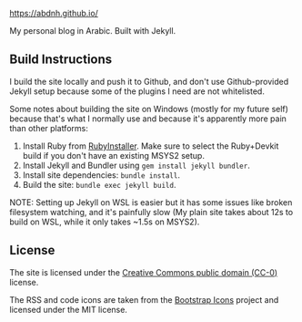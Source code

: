 https://abdnh.github.io/

My personal blog in Arabic. Built with Jekyll.

## Build Instructions

I build the site locally and push it to Github,
and don't use Github-provided Jekyll setup because
some of the plugins I need are not whitelisted.

Some notes about building the site on Windows (mostly for my future self)
because that's what I normally use and because it's apparently more pain
than other platforms:

1. Install Ruby from [RubyInstaller](https://rubyinstaller.org/downloads/).
  Make sure to select the Ruby+Devkit build if you don't have an existing MSYS2 setup.
2. Install Jekyll and Bundler using `gem install jekyll bundler`.
3. Install site dependencies: `bundle install`.
4. Build the site: `bundle exec jekyll build`.

NOTE: Setting up Jekyll on WSL is easier but it has some issues like broken filesystem watching,
and it's painfully slow (My plain site takes about 12s to build on WSL, while it only takes ~1.5s on MSYS2).

## License

The site is licensed under the [Creative Commons public domain (CC-0)](https://creativecommons.org/publicdomain/zero/1.0/) license.

The RSS and code icons are taken from the [Bootstrap Icons](https://icons.getbootstrap.com/) project and licensed under the MIT license.
